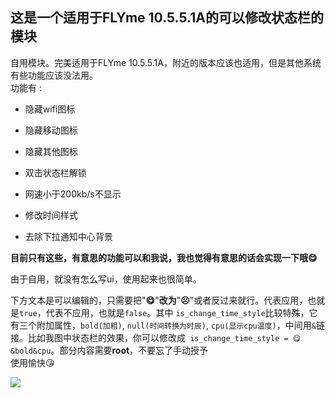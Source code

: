 ## 这是一个适用于FLYme 10.5.5.1A的可以修改状态栏的模块

自用模块。完美适用于FLYme 10.5.5.1A，附近的版本应该也适用，但是其他系统有些功能应该没法用。  
功能有 :

+ 隐藏wifi图标

+ 隐藏移动图标

+ 隐藏其他图标

+ 双击状态栏解锁

+ 网速小于200kb/s不显示

+ 修改时间样式

+ 去除下拉通知中心背景

**目前只有这些，有意思的功能可以和我说，我也觉得有意思的话会实现一下哦😋**


由于自用，就没有怎么写ui，使用起来也很简单。

下方文本是可以编辑的，只需要把"**😋**"**改为**"**☹️**"或者反过来就行。代表应用，也就是`true`，代表不应用，也就是`false`。其中 `is_change_time_style`比较特殊，它有三个附加属性，`bold(加粗)`, `null(时间转换为时辰)`, `cpu(显示cpu温度)`，中间用`&`链接。比如我图中状态栏的效果，你可以修改成` is_change_time_style = 😋&bold&cpu`。部分内容需要**root**，不要忘了手动授予  
使用愉快😘



![](C:\Users\Yangser\Desktop\E70CA18EE7B894B0E723B56F0986B4D1.png)
